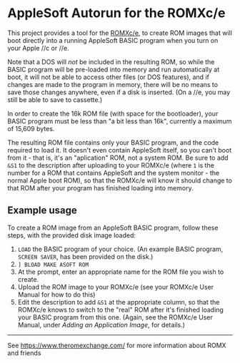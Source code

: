 # AppleSoft Autorun for the ROMXc/e

This project provides a tool for the
[ROMXc/e](https://www.theromexchange.com/), to create
ROM images that will boot directly into a running
AppleSoft BASIC program when you turn on your Apple //c
or //e.

Note that a DOS will *not* be included in the resulting ROM,
so while the BASIC program will be pre-loaded into memory and
run automatically at boot, it will not be able to access other
files (or DOS features), and if changes are made to the
program in memory, there will be no means to save those
changes anywhere, even if a disk is inserted. (On a //e, you
may still be able to save to cassette.)

In order to create the 16k ROM file (with space for the
bootloader), your BASIC program must be less than "a bit less
than 16k", currently a maximum of 15,609 bytes.

The resulting ROM file contains only your BASIC program, and
the code required to load it. It doesn't even contain
AppleSoft itself, so you can't boot from it - that is, it's
an "aplication" ROM, not a system ROM. Be sure to add
`&S1` to the description after uploading to your ROMXc/e
(where `1` is the number for a ROM that contains AppleSoft
and the system monitor - the normal Apple boot ROM),
so that the ROMXc/e will know it should change to that ROM
after your program has finished loading into memory.

## Example usage

To create a ROM image from an AppleSoft BASIC program, follow
these steps, with the provided disk image loaded:

1. `LOAD` the BASIC program of your choice. (An example BASIC
program, `SCREEN SAVER`, has been provided on the disk.)
2. `] BLOAD MAKE ASOFT ROM`
3. At the prompt, enter an appropriate name for the ROM file
you wish to create.
4. Upload the ROM image to your ROMXc/e (see your ROMXc/e
User Manual for how to do this)
5. Edit the description to add `&S1` at the appropriate column,
so that the ROMXc/e knows to switch to the "real" ROM after
it's finished loading your BASIC program from this one.
(Again, see the ROMXc/e User Manual, under *Adding an
Application Image*, for details.)

---

See https://www.theromexchange.com/ for more information about
ROMX and friends
